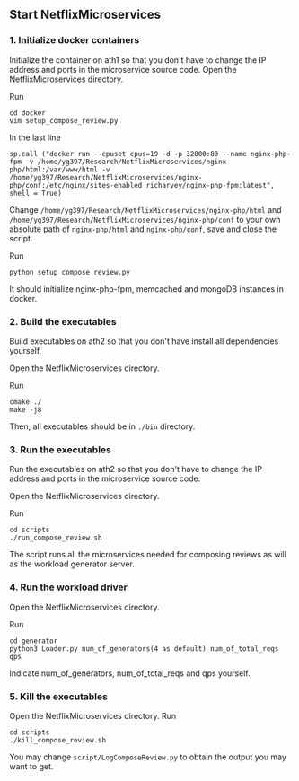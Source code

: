 

## Start NetflixMicroservices

### 1. Initialize docker containers
Initialize the container on ath1 so that you don't have to change the IP address and ports in the microservice source code. 
Open the NetflixMicroservices directory. 

Run
```
cd docker
vim setup_compose_review.py
```
In the last line

```
sp.call ("docker run --cpuset-cpus=19 -d -p 32800:80 --name nginx-php-fpm -v /home/yg397/Research/NetflixMicroservices/nginx-php/html:/var/www/html -v /home/yg397/Research/NetflixMicroservices/nginx-php/conf:/etc/nginx/sites-enabled richarvey/nginx-php-fpm:latest", shell = True)
```
Change `/home/yg397/Research/NetflixMicroservices/nginx-php/html` and `/home/yg397/Research/NetflixMicroservices/nginx-php/conf` to your own absolute path of `nginx-php/html` and `nginx-php/conf`, save and close the script.

Run
```
python setup_compose_review.py
```
It should initialize nginx-php-fpm, memcached and mongoDB instances in docker. 

### 2. Build the executables
Build executables on ath2 so that you don't have install all dependencies yourself. 

Open the NetflixMicroservices directory. 

Run
```
cmake ./
make -j8
```
Then, all executables should be in `./bin` directory. 

### 3. Run the executables
Run the executables on ath2 so that you don't have to change the IP address and ports in the microservice source code. 

Open the NetflixMicroservices directory. 

Run
```
cd scripts
./run_compose_review.sh
```
The script runs all the microservices needed for composing reviews as will as the workload generator server. 

### 4. Run the workload driver
Open the NetflixMicroservices directory. 

Run
```
cd generator
python3 Loader.py num_of_generators(4 as default) num_of_total_reqs qps
```
Indicate num_of_generators, num_of_total_reqs and qps yourself.

### 5. Kill the executables
Open the NetflixMicroservices directory.
Run
```
cd scripts
./kill_compose_review.sh
```
You may change `script/LogComposeReview.py` to obtain the output you may want to get. 
